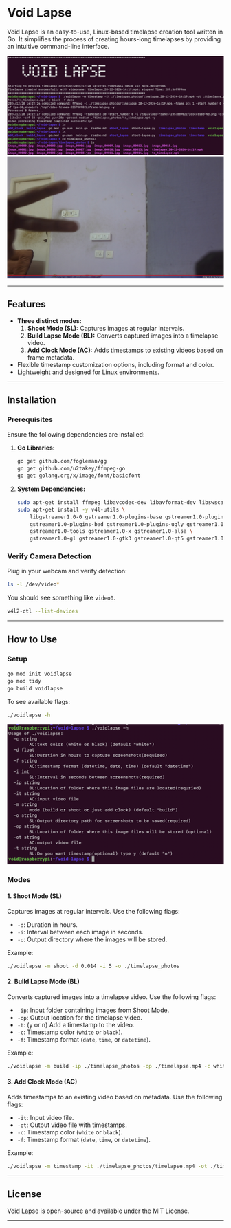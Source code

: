 # Void Lapse  
Void Lapse is an easy-to-use, Linux-based timelapse creation tool written in Go. It simplifies the process of creating hours-long timelapses by providing an intuitive command-line interface.

![Terminal View](/img/1.png)  
![Sample Timelapse Image](/img/2.jpg)

---

## Features  
- **Three distinct modes:**
  1. **Shoot Mode (SL):** Captures images at regular intervals.
  2. **Build Lapse Mode (BL):** Converts captured images into a timelapse video.
  3. **Add Clock Mode (AC):** Adds timestamps to existing videos based on frame metadata.  
- Flexible timestamp customization options, including format and color.  
- Lightweight and designed for Linux environments.

---

## Installation  

### Prerequisites  
Ensure the following dependencies are installed:  

1. **Go Libraries:**  
   ```bash
   go get github.com/fogleman/gg
   go get github.com/u2takey/ffmpeg-go
   go get golang.org/x/image/font/basicfont
   ```
2. **System Dependencies:**  
   ```bash
   sudo apt-get install ffmpeg libavcodec-dev libavformat-dev libswscale-dev libv4l-dev
   sudo apt-get install -y v4l-utils \
       libgstreamer1.0-0 gstreamer1.0-plugins-base gstreamer1.0-plugins-good \
       gstreamer1.0-plugins-bad gstreamer1.0-plugins-ugly gstreamer1.0-libav \
       gstreamer1.0-tools gstreamer1.0-x gstreamer1.0-alsa \
       gstreamer1.0-gl gstreamer1.0-gtk3 gstreamer1.0-qt5 gstreamer1.0-pulseaudio
   ```

### Verify Camera Detection  
Plug in your webcam and verify detection:  

```bash
ls -l /dev/video*
```
You should see something like `video0`.  

```bash
v4l2-ctl --list-devices
```

---

## How to Use  

### Setup  
```bash
go mod init voidlapse
go mod tidy
go build voidlapse
```
To see available flags:
```bash
./voidlapse -h
```
![Flags Overview](./img/3.png)

### Modes  

#### 1. **Shoot Mode (SL)**  
Captures images at regular intervals. Use the following flags:  
- `-d`: Duration in hours.  
- `-i`: Interval between each image in seconds.  
- `-o`: Output directory where the images will be stored.  

Example:  
```bash
./voidlapse -m shoot -d 0.014 -i 5 -o ./timelapse_photos
```

#### 2. **Build Lapse Mode (BL)**  
Converts captured images into a timelapse video. Use the following flags:  
- `-ip`: Input folder containing images from Shoot Mode.  
- `-op`: Output location for the timelapse video.  
- `-t`: (y or n) Add a timestamp to the video.  
- `-c`: Timestamp color (`white` or `black`).  
- `-f`: Timestamp format (`date`, `time`, or `datetime`).  

Example:  
```bash
./voidlapse -m build -ip ./timelapse_photos -op ./timelapse.mp4 -c white -f date -t y
```

#### 3. **Add Clock Mode (AC)**  
Adds timestamps to an existing video based on metadata. Use the following flags:  
- `-it`: Input video file.  
- `-ot`: Output video file with timestamps.  
- `-c`: Timestamp color (`white` or `black`).  
- `-f`: Timestamp format (`date`, `time`, or `datetime`).  

Example:  
```bash
./voidlapse -m timestamp -it ./timelapse_photos/timelapse.mp4 -ot ./timelapse_photos/ts_timelapse.mp4 -c white -f date
```

---

## License  
Void Lapse is open-source and available under the MIT License.

---
